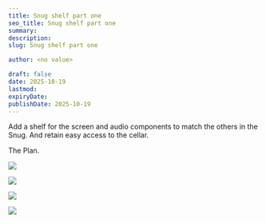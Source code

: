 ```yaml
---
title: Snug shelf part one
seo_title: Snug shelf part one
summary:
description:
slug: Snug shelf part one

author: <no value>

draft: false
date: 2025-10-19
lastmod:
expiryDate:
publishDate: 2025-10-19
---
```

Add a shelf for the screen and audio components to match the others in the Snug. And retain easy access to the cellar.

The Plan.

![](/images/2984.jpeg )

![](/images/2985.jpeg )

![](/images/2989.jpeg )

![](/images/2992.jpeg )